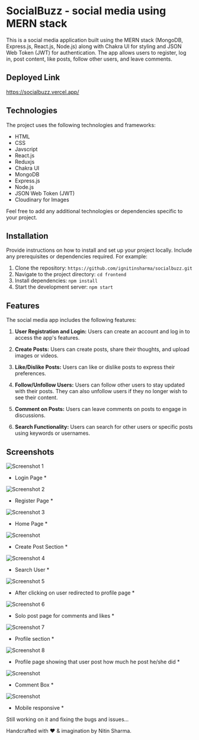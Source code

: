 # SocialBuzz - social media using MERN stack

This is a social media application built using the MERN stack (MongoDB, Express.js, React.js, Node.js) along with Chakra UI for styling and JSON Web Token (JWT) for authentication. The app allows users to register, log in, post content, like posts, follow other users, and leave comments.

## Deployed Link
https://socialbuzz.vercel.app/

## Technologies

The project uses the following technologies and frameworks:

- HTML
- CSS
- Javscript
- React.js
- Reduxjs
- Chakra UI
- MongoDB
- Express.js
- Node.js
- JSON Web Token (JWT)
- Cloudinary for Images

Feel free to add any additional technologies or dependencies specific to your project.

## Installation

Provide instructions on how to install and set up your project locally. Include any prerequisites or dependencies required. For example:

1. Clone the repository: `https://github.com/ignitinsharma/socialbuzz.git`
2. Navigate to the project directory: `cd frontend`
3. Install dependencies: `npm install`
4. Start the development server: `npm start`

## Features

The social media app includes the following features:

1. **User Registration and Login:** Users can create an account and log in to access the app's features.

2. **Create Posts:** Users can create posts, share their thoughts, and upload images or videos.

3. **Like/Dislike Posts:** Users can like or dislike posts to express their preferences.

4. **Follow/Unfollow Users:** Users can follow other users to stay updated with their posts. They can also unfollow users if they no longer wish to see their content.

5. **Comment on Posts:** Users can leave comments on posts to engage in discussions.

6. **Search Functionality:** Users can search for other users or specific posts using keywords or usernames.

## Screenshots

![Screenshot 1](<./Redme_images/Screenshot%20(645).png>)

- Login Page \*

![Screenshot 2](<./Redme_images/Screenshot%20(646).png>)

- Register Page \*

![Screenshot 3](<./Redme_images/Screenshot%20(633).png>)

- Home Page \*

![Screenshot ](<./Redme_images/Screenshot%20(642).png>)

- Create Post Section \*

![Screenshot 4](<./Redme_images/Screenshot%20(634).png>)

- Search User \*

![Screenshot 5](<./Redme_images/Screenshot%20(635).png>)

- After clicking on user redirected to profile page \*

![Screenshot 6](<./Redme_images/Screenshot%20(637).png>)

- Solo post page for comments and likes \*

![Screenshot 7](<./Redme_images/Screenshot%20(638).png>)

- Profile section \*

![Screenshot 8](<./Redme_images/Screenshot%20(639).png>)

- Profile page showing that user post how much he post he/she did \*

![Screenshot ](<./Redme_images/Screenshot%20(644).png>)

- Comment Box \*

![Screenshot ](<./Redme_images/Screenshot%20(641).png>)

- Mobile responsive \*


Still working on it and fixing the bugs and issues...

Handcrafted with ❤ & imagination by Nitin Sharma.
